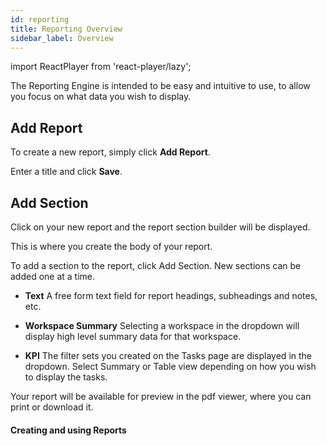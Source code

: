 ```yaml
---
id: reporting
title: Reporting Overview
sidebar_label: Overview
---
```


import ReactPlayer from 'react-player/lazy';

The Reporting Engine is intended to be easy and intuitive to use, to allow you focus on what data you wish to display.

## Add Report

To create a new report, simply click **Add Report**.

Enter a title and click **Save**.

## Add Section

Click on your new report and the report section builder will be displayed.


This is where you create the body of your report.


To add a section to the report, click Add Section. New sections can be added one at a time.

- **Text**
A free form text field for report headings, subheadings and notes, etc.


- **Workspace Summary**
Selecting a workspace in the dropdown will display high level summary data for that workspace.

- **KPI**
The filter sets you created on the Tasks page are displayed in the dropdown. Select Summary or Table view depending on how you wish to display the tasks.

Your report will be available for preview in the pdf viewer, where you can print or download it.

#### Creating and using Reports

  <ReactPlayer 
  url='https://vimeo.com/540630100/9912b91809'
  width="100%"
  controls="true"/>    

<br/>
<br/>
